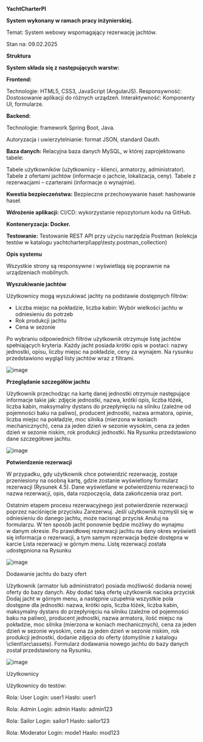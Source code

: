 **YachtCharterPl**

**System wykonany w ramach pracy inżynierskiej.**

Temat: System webowy wspomagający rezerwację jachtów.

Stan na: 09.02.2025

**Struktura**

**System składa się z następujących warstw:**

**Frontend:**

Technologie: HTML5, CSS3, JavaScript (AngularJS).
Responsywność: Dostosowanie aplikacji do różnych urządzeń. 
Interaktywność: Komponenty UI, formularze.


**Backend:**

Technologie: framework Spring Boot, Java.

Autoryzacja i uwierzytelnianie: format JSON, standard Oauth.

**Baza danych:**
Relacyjna baza danych MySQL, w której zaprojektowano tabele:

Tabele użytkowników (użytkownicy – klienci, armatorzy, administrator).
Tabele z ofertami jachtów (informacje o jachcie, lokalizacja, ceny).
Tabele z rezerwacjami – czarterami (informacje o wynajmie).

**Kwestia bezpieczeństwa:**
Bezpieczne przechowywanie haseł: hashowanie haseł.

**Wdrożenie aplikacji:**
CI/CD: wykorzystanie repozytorium kodu na GitHub.

**Konteneryzacja: Docker.**

**Testowanie:**
Testowanie REST API przy użyciu narzędzia Postman (kolekcja testów w katalogu yachtcharterpl\app\testy.postman_collection)





**Opis systemu**

Wszystkie strony są responsywne i wyświetlają się poprawnie na urządzeniach mobilnych.



**Wyszukiwanie jachtów**

Użytkownicy mogą wyszukiwać jachty na podstawie dostępnych filtrów:
- Liczba miejsc na pokładzie, liczba kabin: Wybór wielkości jachtu w odniesieniu do potrzeb
- Rok produkcji jachtu
- Cena w sezonie


Po wybraniu odpowiednich filtrów użytkownik otrzymuje listę jachtów spełniających kryteria. Każdy jacht posiada krótki opis w postaci: nazwy jednostki, opisu, liczby miejsc na pokładzie, ceny za wynajem. Na rysunku przedstawiono wygląd listy jachtów wraz z filtrami.

![image](https://github.com/user-attachments/assets/d8a42122-240d-4586-87ca-35fa27b1dde7)



**Przeglądanie szczegółów jachtu**

Użytkownik przechodząc na kartę danej jednostki otrzymuje następujące informacje takie jak: zdjęcie jednostki, nazwa, krótki opis, liczba łóżek, liczba kabin, maksymalny dystans do przepłynięciu na silniku (zależne od pojemności baku na paliwo), producent jednostki, nazwa armatora, opinie, liczba miejsc na pokładzie, moc silnika (mierzona w koniach mechanicznych), cena za jeden dzień w sezonie wysokim, cena za jeden dzień w sezonie niskim, rok produkcji jednostki. Na Rysunku przedstawiono dane szczegółowe jachtu. 

![image](https://github.com/user-attachments/assets/82f7be33-27f5-4d36-b08e-4d685de1aff7)

 

**Potwierdzenie rezerwacji**

W przypadku, gdy użytkownik chce potwierdzić rezerwację,  zostaje przeniesiony na osobną kartę, gdzie zostanie wyświetlony formularz rezerwacji (Rysunek 4.5). Dane wyświetlane w potwierdzeniu rezerwacji to nazwa rezerwacji, opis, data rozpoczęcia, data zakończenia oraz port. 


	
Ostatnim etapem procesu rezerwacyjnego jest potwierdzenie rezerwacji poprzez naciśnięcie przycisku Zarezerwuj.
Jeśli użytkownik rozmyśli się w odniesieniu do danego jachtu, może nacisnąć przycisk Anuluj na formularzu. W ten sposób jacht ponownie będzie możliwy do wynajmu w danym okresie. 
Po prawidłowej rezerwacji jachtu na dany okres wyświetli się informacja o rezerwacji, a tym samym rezerwacja będzie dostępna w karcie Lista rezerwacji w górnym menu. Listę rezerwacji została udostępniona na Rysunku 

![image](https://github.com/user-attachments/assets/dcb4f4ef-ce59-446a-8ac5-b0248c12de8a)


Dodawanie jachtu do bazy ofert

Użytkownik (armator lub administrator) posiada możliwość dodania nowej oferty do bazy danych. Aby dodać taką ofertę użytkownik naciska przycisk Dodaj jacht w górnym menu, a następnie uzupełnia wszystkie pola dostępne dla jednostki: nazwa, krótki opis, liczba łóżek, liczba kabin, maksymalny dystans do przepłynięciu na silniku (zależne od pojemności baku na paliwo), producent jednostki, nazwa armatora, ilość miejsc na pokładzie, moc silnika (mierzona w koniach mechanicznych), cena za jeden dzień w sezonie wysokim, cena za jeden dzień w sezonie niskim, rok produkcji jednostki, dodanie zdjęcia do oferty (domyślnie z katalogu \client\src\assets\). Formularz dodawania nowego jachtu do bazy danych został przedstawiony na Rysunku.

![image](https://github.com/user-attachments/assets/7b5d60a0-8c25-4bb1-815e-4da9f500e082)



Użytkownicy

Użytkownicy do testów:


Rola: User Login: user1 Hasło: user1

Rola: Admin Login: admin Hasło: admin123

Rola: Sailor Login: sailor1 Hasło: sailor123

Rola: Moderator Login: mode1 Hasło: mod123



